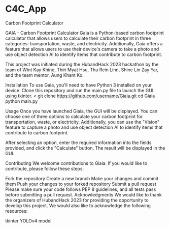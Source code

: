 # C4C_App
Carbon Footprint Calculator

GAIA - Carbon Footprint Calculator Gaia is a Python-based carbon footprint calculator that allows users to calculate their carbon footprint in three categories: transportation, waste, and electricity. Additionally, Gaia offers a feature that allows users to use their device's camera to take a photo and use object detection AI to identify items that contribute to carbon footprint.

This project was initiated during the HubandHack 2023 hackathon by the team of Wint Kay Khine, Thiri Myat Hsu, Thu Rein Linn, Shine Lin Zay Yar, and the team mentor, Aung Khant Ko.

Installation To use Gaia, you'll need to have Python 3 installed on your device. Clone this repository and run the main.py file to launch the GUI using tkinter. < git clone https://github.com/username/Giaia.git cd Giaia python main.py

Usage Once you have launched Giaia, the GUI will be displayed. You can choose one of three options to calculate your carbon footprint for transportation, waste, or electricity. Additionally, you can use the "Vision" feature to capture a photo and use object detection AI to identify items that contribute to carbon footprint.

After selecting an option, enter the required information into the fields provided, and click the "Calculate" button. The result will be displayed in the GUI.

Contributing We welcome contributions to Giaia. If you would like to contribute, please follow these steps:

Fork the repository Create a new branch Make your changes and commit them Push your changes to your forked repository Submit a pull request Please make sure your code follows PEP 8 guidelines, and all tests pass before submitting a pull request. Acknowledgments We would like to thank the organizers of HubandHack 2023 for providing the opportunity to develop this project. We would also like to acknowledge the following resources:

tkinter YOLOv4 model
